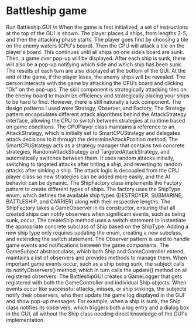 # Battleship game
Run Battleship.GUI
/n
When the game is first initialized, a set of instructions at the top of the GUI is shown. The player places 4 ships, from lengths 2-5, and then the attacking phase starts. The player goes first by choosing a tile on the enemy waters (CPU's board). Then the CPU will attack a tile on the player's board. This continues until all ships on one side’s board are sunk. Then, a game over pop-up will be displayed. After each ship is sunk, there will also be a pop-up notifying which side and which ship has been sunk. The results of each turn are also displayed at the bottom of the GUI. At the end of the game, if the player loses, the enemy ships will be revealed. 
The person interacts with the game by attacking the CPU’s board and clicking “Ok” on the pop-ups. The skill component is strategically attacking tiles on the enemy board to maximize efficiency and strategically placing your ships to be hard to find. However, there is still naturally a luck component.
The design patterns I used were Strategy, Observer, and Factory. The Strategy pattern encapsulates different attack algorithms behind the AttackStrategy interface, allowing the CPU to switch between strategies at runtime based on game conditions. The CPUPlayer class maintains a reference to an AttackStrategy, which is initially set to SmartCPUStrategy and delegates attack decisions to it through the determineAttackPosition method. The SmartCPUStrategy acts as a strategy manager that contains two concrete strategies, RandomAttackStrategy and TargetedAttackStrategy, and automatically switches between them. It uses random attacks initially, switching to targeted attacks after hitting a ship, and reverting to random attacks after sinking a ship. The attack logic is decoupled from the CPU player class so new strategies can be added more easily, and the AI behavior can be dynamic.
The ShipFactory class implements the Factory pattern to create different types of ships. The factory uses the ShipType enum, which defines the available ship types (DESTROYER, SUBMARINE, BATTLESHIP, and CARRIER) along with their respective lengths. The ShipFactory takes a GameObserver in its constructor, ensuring that all created ships can notify observers when significant events, such as being sunk, occur. The createShip method uses a switch statement to instantiate the appropriate concrete subclass of Ship based on the ShipType. Adding a new ship type only requires updating the enum, creating a new subclass, and extending the switch statement. 
The Observer pattern is used to handle game events and notifications between the game components. The GameSubject abstract class, which both Ship and GameController extend, maintains a list of observers and provides methods to manage them. When important game events occur, such as a ship being sunk, the subject calls its notifyObservers() method, which in turn calls the update() method on all registered observers. The BattleshipGUI creates a GameLogger that gets registered with both the GameController and individual Ship objects. When events occur like successful attacks, misses, or ship sinkings, the subjects notify their observers, who then update the game log displayed in the GUI and show pop-up messages. For example, when a ship is sunk, the Ship class notifies its observers, which triggers both a log entry and a dialog box in the GUI, all without the Ship class needing direct knowledge of the GUI's implementation. 
